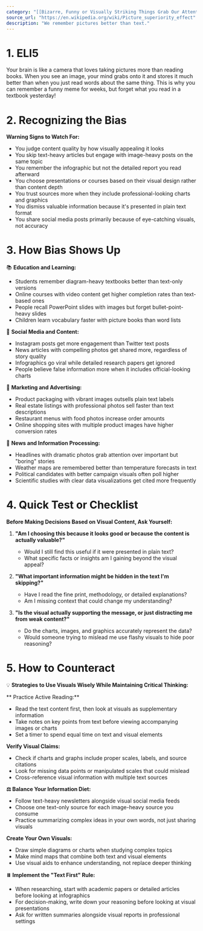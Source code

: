 ```yaml
---
category: "[[Bizarre, Funny or Visually Striking Things Grab Our Attention]]"
source_url: "https://en.wikipedia.org/wiki/Picture_superiority_effect"
description: "We remember pictures better than text."
---
```


# 1. ELI5

Your brain is like a camera that loves taking pictures more than reading books. When you see an image, your mind grabs onto it and stores it much better than when you just read words about the same thing. This is why you can remember a funny meme for weeks, but forget what you read in a textbook yesterday!

# 2. Recognizing the Bias

**Warning Signs to Watch For:**
- You judge content quality by how visually appealing it looks
- You skip text-heavy articles but engage with image-heavy posts on the same topic
- You remember the infographic but not the detailed report you read afterward
- You choose presentations or courses based on their visual design rather than content depth
- You trust sources more when they include professional-looking charts and graphics
- You dismiss valuable information because it's presented in plain text format
- You share social media posts primarily because of eye-catching visuals, not accuracy

# 3. How Bias Shows Up

📚 **Education and Learning:**

- Students remember diagram-heavy textbooks better than text-only versions
- Online courses with video content get higher completion rates than text-based ones
- People recall PowerPoint slides with images but forget bullet-point-heavy slides
- Children learn vocabulary faster with picture books than word lists

📱 **Social Media and Content:**

- Instagram posts get more engagement than Twitter text posts
- News articles with compelling photos get shared more, regardless of story quality
- Infographics go viral while detailed research papers get ignored
- People believe false information more when it includes official-looking charts

🛒 **Marketing and Advertising:**

- Product packaging with vibrant images outsells plain text labels
- Real estate listings with professional photos sell faster than text descriptions
- Restaurant menus with food photos increase order amounts
- Online shopping sites with multiple product images have higher conversion rates

📰 **News and Information Processing:**

- Headlines with dramatic photos grab attention over important but "boring" stories
- Weather maps are remembered better than temperature forecasts in text
- Political candidates with better campaign visuals often poll higher
- Scientific studies with clear data visualizations get cited more frequently

# 4. Quick Test or Checklist

**Before Making Decisions Based on Visual Content, Ask Yourself:**

1. **"Am I choosing this because it looks good or because the content is actually valuable?"**
   - Would I still find this useful if it were presented in plain text?
   - What specific facts or insights am I gaining beyond the visual appeal?

2. **"What important information might be hidden in the text I'm skipping?"**
   - Have I read the fine print, methodology, or detailed explanations?
   - Am I missing context that could change my understanding?

3. **"Is the visual actually supporting the message, or just distracting me from weak content?"**
   - Do the charts, images, and graphics accurately represent the data?
   - Would someone trying to mislead me use flashy visuals to hide poor reasoning?

# 5. How to Counteract

💡 **Strategies to Use Visuals Wisely While Maintaining Critical Thinking:**

** Practice Active Reading:**
- Read the text content first, then look at visuals as supplementary information
- Take notes on key points from text before viewing accompanying images or charts
- Set a timer to spend equal time on text and visual elements

**Verify Visual Claims:**
- Check if charts and graphs include proper scales, labels, and source citations
- Look for missing data points or manipulated scales that could mislead
- Cross-reference visual information with multiple text sources

**⚖️ Balance Your Information Diet:**
- Follow text-heavy newsletters alongside visual social media feeds
- Choose one text-only source for each image-heavy source you consume
- Practice summarizing complex ideas in your own words, not just sharing visuals

**Create Your Own Visuals:**
- Draw simple diagrams or charts when studying complex topics
- Make mind maps that combine both text and visual elements
- Use visual aids to enhance understanding, not replace deeper thinking

**⏸️ Implement the "Text First" Rule:**
- When researching, start with academic papers or detailed articles before looking at infographics
- For decision-making, write down your reasoning before looking at visual presentations
- Ask for written summaries alongside visual reports in professional settings

